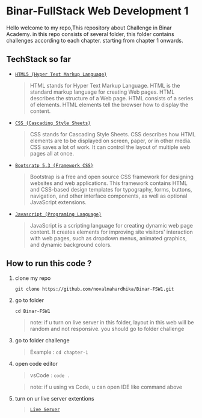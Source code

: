 # Binar-FullStack Web Development 1

Hello welcome to my repo,This repository about Challenge in Binar Academy. in this repo consists of several folder,
this folder contains challenges according to each chapter. starting from chapter 1 onwards.

## TechStack so far

- [`HTML5 (Hyper Text Markup Language)`](https://www.w3schools.com/html/)

  > HTML stands for Hyper Text Markup Language. HTML is the standard markup language for creating Web pages. HTML describes the structure of a Web page. HTML consists of a series of elements. HTML elements tell the browser how to display the content.

- [`CSS (Cascading Style Sheets)`](https://www.w3schools.com/css/)

  > CSS stands for Cascading Style Sheets. CSS describes how HTML elements are to be displayed on screen, paper, or in other media. CSS saves a lot of work. It can control the layout of multiple web pages all at once.

- [`Bootsratp 5.3 (Framework CSS)`](https://getbootstrap.com/)

  > Bootstrap is a free and open source CSS framework for designing websites and web applications. This framework contains HTML and CSS-based design templates for typography, forms, buttons, navigation, and other interface components, as well as optional JavaScript extensions.

- [`Javascript (Programing Language)`](https://www.w3schools.com/js/)

  > JavaScript is a scripting language for creating dynamic web page content. It creates elements for improving site visitors' interaction with web pages, such as dropdown menus, animated graphics, and dynamic background colors.

## How to run this code ?

1. clone my repo

   `git clone https://github.com/novalmahardhika/Binar-FSW1.git`

2. go to folder

   `cd Binar-FSW1`

   > note:
   > if u turn on live server in this folder, layout in this web will be random and not responsive. you should go to folder challenge

3. go to folder challenge

   > Example : `cd chapter-1`

4. open code editor

   > vsCode : `code .`

   > note:
   > if u using vs Code, u can open IDE like command above

5. turn on ur live server extentions

   > [`Live Server`](https://marketplace.visualstudio.com/items?itemName=ritwickdey.LiveServer)

